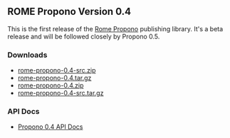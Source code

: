 ## ROME Propono Version 0.4

This is the first release of the [Rome Propono](./index.html) publishing
library. It\'s a beta release and will be followed closely by Propono
0.5.

### Downloads

-   [rome-propono-0.4-src.zip](./rome-propono-0.4-src.zip)
-   [rome-propono-0.4.tar.gz](./rome-propono-0.4.tar.gz)
-   [rome-propono-0.4.zip](./rome-propono-0.4.zip)
-   [rome-propono-0.4-src.tar.gz](./rome-propono-0.4-src.tar.gz)

### API Docs

-   [Propono 0.4 API
    Docs](https://rome.dev.java.net/apidocs/subprojects/propono/0.4/overview-summary.html)

